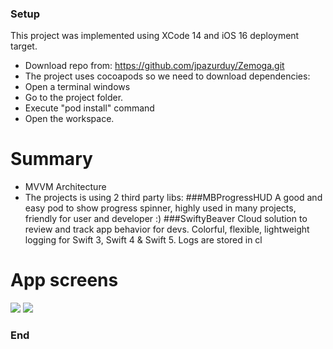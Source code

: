 ### Setup
This project was implemented using XCode 14 and iOS 16 deployment target.
- Download repo from:
https://github.com/jpazurduy/Zemoga.git
- The project uses cocoapods so we need to download dependencies:
- Open a terminal windows 
- Go to the project folder.
- Execute "pod install" command 
- Open the workspace.

# Summary
- MVVM Architecture
- The projects is using 2 third party libs:
###MBProgressHUD
A good and easy pod to show  progress spinner, highly used in many projects, friendly for user and developer :)
###SwiftyBeaver
Cloud solution to review and track app behavior for devs.
Colorful, flexible, lightweight logging for Swift 3, Swift 4 & Swift 5. Logs are stored in cl

# App screens
![](https://lh3.googleusercontent.com/pvqiEr1mpZTIdY3-OcKZRDckoYRJGkVgpB0bdO997Q6ddYL9vPyKisEwoQDX8Hd46JaH1n8nMy_m94u7F49OrVHXXm1Wq8oKukinxvBoE_GJdt3waR9bgjrOZufRCLiPkl66GaFPbOkkdpjBHqOL-3qqBqkwjrpgdmALk_778evoers8RNlujrgUjJNhjCqDDc_X_-2wQWUqm3bhkXd8KGzWtw0Ig_ORHpRsJddrsrGh5qI7YJFFwwbdKjKf0p6v-mdXtTljWWHEOiECVRyBSYA_h1tU25njXOPRVCVfdmLtehpQzFI3BnQL8Byd1V5AymDdZpqA4uUXSlJlIXBlbYVl-AJVi4k6rdXNn93597xvgOfg4DFk4fnMymedbyxv8GxB0h72vtclIXneTeZR5IDa9Mdb3fFFfktqUvo0yHeP46QkfsoXPwSYHsG5_kHS9Y_6dd1MmLb59dXCrqDFi6SwpM7cTz6fCmeGHElU4RX1-Stk5Uw3NaeeQ2wYWeFzuBXgkNC08hY7hsodACZwjdXSa87kFCLMPbw0pSalaBvAkOhp9ypPeKLTd2B-nonZDGRFl3l0ssXtHNCC07O0n5jWOs1NrqJlrBodZVatTIupWK1tBdQm_yQy67XsS70BEwGb7-xwfSoltW4Rb_DVvk5LCmJX8FbnF2_-0J2Fz9RTt77D4pJxJFYQjtclFpB1dcUOeK1MZsQK793qURNbZSsJx2GTMCXzPnAMW2_aNMYe_8sJG896ZAwIZh1G1b2PpPZcGcMYKvGYVsIj-2wSZ32TzL0Y2KV18Cd04krVjYKnuNNIsn1C88wBMBKTlCD32UR0zirDbCrdiKt1q1wRYBJjdVjQd3KG5Muk7vPM0mrkDc9HVNEZCUlh9VadXkA6wpqkrbOZMb3PYEzwitrbfbIGBv-FSEM1VdCViO04Qg=w400-h867-no?authuser=0) ![](https://lh3.googleusercontent.com/unJoDgAVqCeEu1YklYOts0i9Pv91gjiB_iY1E06B8sPhAEiRMmFhaK1mtMW97_UtjAsXJokNFXY08XySDC8vkge6UKXnv13pSZp4uJ46l2POd9s67DFMpfPjHzVZ7OWXYT2r97eoHFBBjF7fazLlATyR35OVTZg1po9nHGt7k0ugyHUR_NEqVz3U0aPOhqZ5uJl1xsOHWt7oyOKbMFclaQ82xbD7QXWVZpbFhrLrACdM_PsN6u2EM8DfSA2QOErImLbl8wW9QC26JUKEjz69dtwwLyeyz8VpuZ2RljymlY1_jptoIZhmQIBIMAfVVBIdRFH7GHEXcv_BuKAJSqvDsvfAZ93xfz_B1vDHGw_K0s1iJRY-oThMXYv2GWM20YFEKHv416pgThh-YwQVWuQu-UwJk7P7iXtaP2NiiBJN8v0W39KQHunZz5GdPxlp9mBgx_teTUwniEPaYLmot58fDA0N_iGMx-IDiw4TImh183nXbXq_BfF2PIpPOgA5M2RoEynF-qNORybuwRfSje_2RUwYqbfzhV-ThAo29B3wdGbZae3OcBJ_dlA3dzEp5tcFm3vkuUyLIfw3dpdWPQaU5bmCyCF5X5puIP2OhcvqA0ym196ZrDPm_vcTMwyqJcLv54DHIgBoZOOBZvOGQRIjEfUJyZX9PqQ9DNUS5wDqKIsYjBDI1bIcCznzqPqSHoej1cTdhWXmsDOHcUBPLfL1e4pQrw6mt6LJulrMtFmVKMggvYqX6L5AFQUiZO5YxmnZJOhxf-wERXyjNTHx3OFxO5HtlF9IEaNCzH_txa3vVDQRzsUASwx7v2eXZtaA6zI1yfpjug58RfHqG8MsJF_KV8EqkjtKV9yHvvwlbhCh7AjYK4SKinXobrwVF4udsf7Gyfg-xKNwVo7S4JWvwQR8TdDRYfArHe-biBhgBuQRXQ=w400-h867-no?authuser=0)




### End
